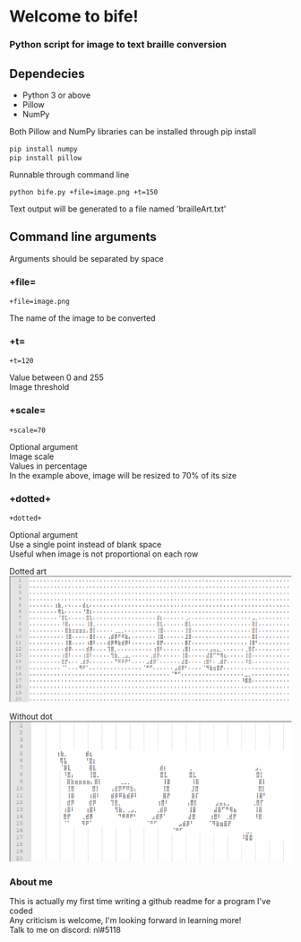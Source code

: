 # Welcome to bife!
### Python script for image to text braille conversion

## Dependecies
- Python 3 or above
- Pillow
- NumPy

Both Pillow and NumPy libraries can be installed through pip install
```
pip install numpy
pip install pillow
```

Runnable through command line
```
python bife.py +file=image.png +t=150
```
Text output will be generated to a file named 'brailleArt.txt'

## Command line arguments
Arguments should be separated by space

### +file=
```
+file=image.png
```
The name of the image to be converted

### +t=
```
+t=120
```
Value between 0 and 255<br/>
Image threshold

### +scale=
```
+scale=70
```
Optional argument<br/>
Image scale<br/>
Values in percentage<br/>
In the example above, image will be resized to 70% of its size<br/>

### +dotted+
```
+dotted+
```
Optional argument<br/>
Use a single point instead of blank space<br/>
Useful when image is not proportional on each row

Dotted art<br/>
![Dotted](https://github.com/SupNL/bife/blob/master/images/dotted.png)

Without dot<br/>
![Non-Dotted](https://github.com/SupNL/bife/blob/master/images/non_dotted.png)

### About me
This is actually my first time writing a github readme for a program I've coded<br/>
Any criticism is welcome, I'm looking forward in learning more!<br/>
Talk to me on discord: nl#5118
